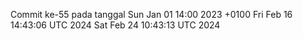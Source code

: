 Commit ke-55 pada tanggal Sun Jan 01 14:00 2023 +0100
Fri Feb 16 14:43:06 UTC 2024
Sat Feb 24 10:43:13 UTC 2024
